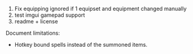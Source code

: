 1. Fix equipping ignored if 1 equipset and equipment changed manually
1. test imgui gamepad support
1. readme + license

Document limitations:
* Hotkey bound spells instead of the summoned items.
